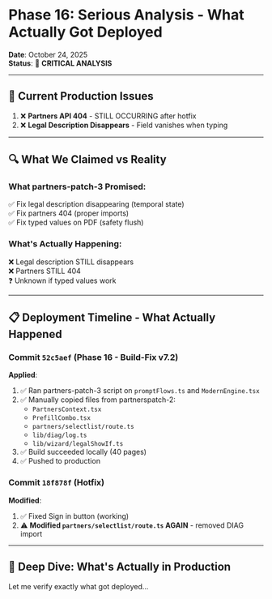 # Phase 16: Serious Analysis - What Actually Got Deployed

**Date**: October 24, 2025  
**Status**: 🔴 **CRITICAL ANALYSIS**

---

## 🚨 **Current Production Issues**

1. ❌ **Partners API 404** - STILL OCCURRING after hotfix
2. ❌ **Legal Description Disappears** - Field vanishes when typing

---

## 🔍 **What We Claimed vs Reality**

### **What partners-patch-3 Promised**:
✅ Fix legal description disappearing (temporal state)  
✅ Fix partners 404 (proper imports)  
✅ Fix typed values on PDF (safety flush)

### **What's Actually Happening**:
❌ Legal description STILL disappears  
❌ Partners STILL 404  
❓ Unknown if typed values work

---

## 📋 **Deployment Timeline - What Actually Happened**

### **Commit `52c5aef` (Phase 16 - Build-Fix v7.2)**
**Applied**:
1. ✅ Ran partners-patch-3 script on `promptFlows.ts` and `ModernEngine.tsx`
2. ✅ Manually copied files from partnerspatch-2:
   - `PartnersContext.tsx`
   - `PrefillCombo.tsx`
   - `partners/selectlist/route.ts`
   - `lib/diag/log.ts`
   - `lib/wizard/legalShowIf.ts`
3. ✅ Build succeeded locally (40 pages)
4. ✅ Pushed to production

### **Commit `18f878f` (Hotfix)**
**Modified**:
1. ✅ Fixed Sign in button (working)
2. ⚠️ **Modified `partners/selectlist/route.ts` AGAIN** - removed DIAG import

---

## 🔬 **Deep Dive: What's Actually in Production**

Let me verify exactly what got deployed...




